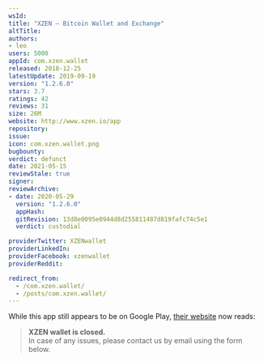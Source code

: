```yaml
---
wsId: 
title: "XZEN — Bitcoin Wallet and Exchange"
altTitle: 
authors:
- leo
users: 5000
appId: com.xzen.wallet
released: 2018-12-25
latestUpdate: 2019-09-19
version: "1.2.6.0"
stars: 3.7
ratings: 42
reviews: 31
size: 26M
website: http://www.xzen.io/app
repository: 
issue: 
icon: com.xzen.wallet.png
bugbounty: 
verdict: defunct
date: 2021-05-15
reviewStale: true
signer: 
reviewArchive:
- date: 2020-05-29
  version: "1.2.6.0"
  appHash: 
  gitRevision: 13d8e0095e0944d8d255811487d819fafc74c5e1
  verdict: custodial

providerTwitter: XZENwallet
providerLinkedIn: 
providerFacebook: xzenwallet
providerReddit: 

redirect_from:
  - /com.xzen.wallet/
  - /posts/com.xzen.wallet/
---
```



While this app still appears to be on Google Play,
[their website](https://xzen.io/) now reads:

> **XZEN wallet is closed.**<br>
  In case of any issues, please contact us by email using the form below.
